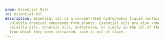 ```yaml
---
name: Essential Oils
id: essential-oil
description: Essential oil is a concentrated hydrophobic liquid containing
  volatile chemical compounds from plants. Essential oils are also known as
  volatile oils, ethereal oils, aetherolea, or simply as the oil of the plant
  from which they were extracted, such as oil of clove.
---
```

